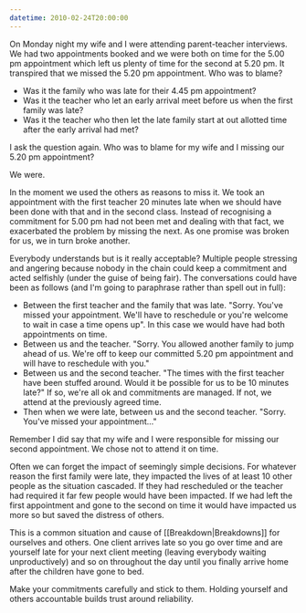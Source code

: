 ```yaml
---
datetime: 2010-02-24T20:00:00
---
```

On Monday night my wife and I were attending parent-teacher interviews. We had two appointments booked and we were both on time for the 5.00 pm appointment which left us plenty of time for the second at 5.20 pm. It transpired that we missed the 5.20 pm appointment. Who was to blame?

- Was it the family who was late for their 4.45 pm appointment?
- Was it the teacher who let an early arrival meet before us when the first family was late?
- Was it the teacher who then let the late family start at out allotted time after the early arrival had met?

I ask the question again. Who was to blame for my wife and I missing our 5.20 pm appointment?

We were.

In the moment we used the others as reasons to miss it. We took an appointment with the first teacher 20 minutes late when we should have been done with that and in the second class. Instead of recognising a commitment for 5.00 pm had not been met and dealing with that fact, we exacerbated the problem by missing the next. As one promise was broken for us, we in turn broke another.

Everybody understands but is it really acceptable? Multiple people stressing and angering because nobody in the chain could keep a commitment and acted selfishly (under the guise of being fair).
The conversations could have been as follows (and I'm going to paraphrase rather than spell out in full):

- Between the first teacher and the family that was late. "Sorry. You've missed your appointment. We'll have to reschedule or you're welcome to wait in case a time opens up". In this case we would have had both appointments on time.
- Between us and the teacher. "Sorry. You allowed another family to jump ahead of us. We're off to keep our committed 5.20 pm appointment and will have to reschedule with you."
- Between us and the second teacher. "The times with the first teacher have been stuffed around. Would it be possible for us to be 10 minutes late?" If so, we're all ok and commitments are managed. If not, we attend at the previously agreed time.
- Then when we were late, between us and the second teacher. "Sorry. You've missed your appointment..."

Remember I did say that my wife and I were responsible for missing our second appointment. We chose not to attend it on time.

Often we can forget the impact of seemingly simple decisions. For whatever reason the first family were late, they impacted the lives of at least 10 other people as the situation cascaded. If they had rescheduled or the teacher had required it far few people would have been impacted. If we had left the first appointment and gone to the second on time it would have impacted us more so but saved the distress of others.

This is a common situation and cause of [[Breakdown|Breakdowns]] for ourselves and others. One client arrives late so you go over time and are yourself late for your next client meeting (leaving everybody waiting unproductively) and so on throughout the day until you finally arrive home after the children have gone to bed.

Make your commitments carefully and stick to them. Holding yourself and others accountable builds trust around reliability.
